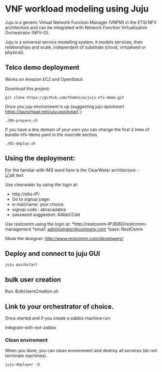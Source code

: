 # VNF workload modeling using Juju

Juju is a generic Virtual Network Function Manager (VNFM) in the ETSI NFV architecture and can be integrated with  Network Function Virtualization Orchestrator (NFV-O). 

Juju is a universal service modelling system, it models services, their relationships and scale, independent of substrate (cloud, virtualised or physical).




## Telco demo deployment

Works on Amazon EC2 and OpenStack 

Download this project:

    git clone https://github.com/thomnico/juju-nfv-demo.git

Once you juju environment is up (suggesting juju-quickstart https://launchpad.net/juju-quickstart ):

    ./00-prepare.sh

If you have a dns domain of your own you can change the first 2 lines of bundle-nfv-demo.yaml in the override section.

    ./01-deploy.sh


## Using the deployment:

For the familiar with IMS word here is the ClearWater architecture:
-![alt text](http://www.projectclearwater.org/wp-content/uploads/2013/05/project-clearwater-architecture-april-2014-2.png "Clearwater architecture")


Use clearwater by using the login at:

* http://ellis-IP/
* Go to signup page:
* e-mail/name: your choice.
* signup code : abracadabra
* password suggestion: AAbbCCdd


Use restcomm using the login at:
*http://restcomm-IP:8080/restcomm-management
*email: administrator@company.com
*pass: RestComm

Show the designer: 
http://www.restcomm.com/developers/

## Deploy and connect to juju GUI

    juju quickstart 

## bulk user creation
Run:  BulkUsersCreation.sh 

## Link to your orchestrator of choice.
 
Once started and if you create a zabbix machine run:
 
integrate-with-ext-zabbix <IP of the zabbix machine>

### Clean enviroment  
When you done, you can clean ennviroment and destroy all services (do not terminate machines). 

    juju-deployer -D 
